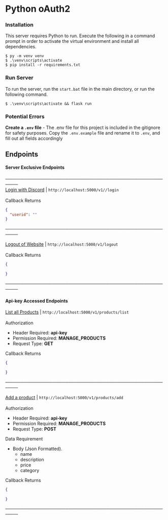 # Python oAuth2

### Installation
This server requires Python to run.
Execute the following in a command prompt in order to activate the virtual environment and install all dependencies.
```shell
$ py -m venv venv
$ .\venv\scripts\activate
$ pip install -r requirements.txt
```

### Run Server
To run the server, run the `start.bat` file in the main directory, or run the following command.
```shell
$ .\venv\scripts\activate && flask run 
```

### Potential Errors
**Create a `.env` file** - The .env file for this project is included in the gitignore for safety purposes. Copy the `.env.example` file and rename it to `.env`, and fill out all fields accordingly

## Endpoints

#### Server Exclusive Endpoints
──────────────────────────────────────────────────────
<br>
[Login with Discord](http://localhost:5000/v1/login) | `http://localhost:5000/v1//login`
<br>
<br>
Callback Returns
```json
{
  "userid": ""
}
```
──────────────────────────────────────────────────────

[Logout of Website](http://localhost:5000/v1/logout) | `http://localhost:5000/v1/logout`
<br>
<br>
Callback Returns
```json
{
  
}
```
──────────────────────────────────────────────────────
#### Api-key Accessed Endpoints

[List all Products](http://localhost:5000/v1/products/list) | `http://localhost:5000/v1/products/list`
<br>
<br>
Authorization
- Header Required: **api-key**
- Permission Required: **MANAGE_PRODUCTS**
- Request Type: **GET**

Callback Returns
```json
{
  
}
```
──────────────────────────────────────────────────────

[Add a product](http://localhost:5000/v1/products/add) | `http://localhost:5000/v1/products/add`
<br>
<br>
Authorization
- Header Required: **api-key**
- Permission Required: **MANAGE_PRODUCTS**
- Request Type: **POST**

Data Requirement
- Body (Json Formatted).
    - name
    - description
    - price
    - category

Callback Returns
```json
{
  
}
```
──────────────────────────────────────────────────────


